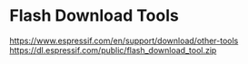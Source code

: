 # Flash Download Tools
https://www.espressif.com/en/support/download/other-tools
https://dl.espressif.com/public/flash_download_tool.zip